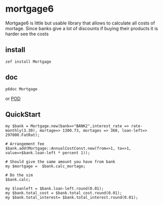 # mortgage6

Mortgage6 is little but usable library that allows to calculate all costs of mortage. Since banks give a lot of discounts if buying their products it is harder see the costs

## install
    zef install Mortgage

## doc
    p6doc Mortgage
or [POD](https://github.com/teodozjan/mortage6/blob/master/lib/Mortgage.pm6)

## QuickStart

```perl6
my $bank = Mortgage.new(bank=>"BANK2",interest_rate => rate-monthly(3.30), mortage=> 1300.73, mortages => 360, loan-left=> 297000.FatRat);

# Arrangement fee
$bank.add(Mortgage::AnnualCostConst.new(from=>1, to=>1, value=>$bank.loan-left * percent 1));

# Should give the same amount you have from bank
my $mortgage =  $bank.calc_mortage;

# Do the sim
$bank.calc;

my $loanleft = $bank.loan-left.round(0.01);
my $bank.total_cost = $bank.total_cost.round(0.01);
my $bank.total_interest= $bank.total_interest.round(0.01);
```
